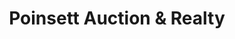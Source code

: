 ---
title: "Poinsett Auction & Realty"
url: /travelers-rest/poinsett-auction-und-realty/
shop: Auktionshaus
---